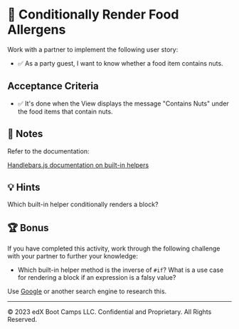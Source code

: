 # 📖 Conditionally Render Food Allergens

Work with a partner to implement the following user story:

- ✅ As a party guest, I want to know whether a food item contains nuts.

## Acceptance Criteria

- ✅ It's done when the View displays the message "Contains Nuts" under the food items that contain nuts.

## 📝 Notes

Refer to the documentation:

[Handlebars.js documentation on built-in helpers](https://handlebarsjs.com/guide/builtin-helpers.html#if)

## 💡 Hints

Which built-in helper conditionally renders a block?

## 🏆 Bonus

If you have completed this activity, work through the following challenge with your partner to further your knowledge:

- Which built-in helper method is the inverse of `#if`? What is a use case for rendering a block if an expression is a falsy value?

Use [Google](https://www.google.com) or another search engine to research this.

---

© 2023 edX Boot Camps LLC. Confidential and Proprietary. All Rights Reserved.
